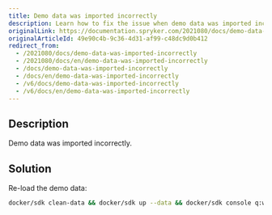 ```yaml
---
title: Demo data was imported incorrectly
description: Learn how to fix the issue when demo data was imported incorrectly
originalLink: https://documentation.spryker.com/2021080/docs/demo-data-was-imported-incorrectly
originalArticleId: 49e90c4b-9c36-4d31-af99-c48dc9d0b412
redirect_from:
  - /2021080/docs/demo-data-was-imported-incorrectly
  - /2021080/docs/en/demo-data-was-imported-incorrectly
  - /docs/demo-data-was-imported-incorrectly
  - /docs/en/demo-data-was-imported-incorrectly
  - /v6/docs/demo-data-was-imported-incorrectly
  - /v6/docs/en/demo-data-was-imported-incorrectly
---
```


## Description
Demo data was imported incorrectly.

## Solution
Re-load the demo data:
```bash
docker/sdk clean-data && docker/sdk up --data && docker/sdk console q:w:s -v -s
```
